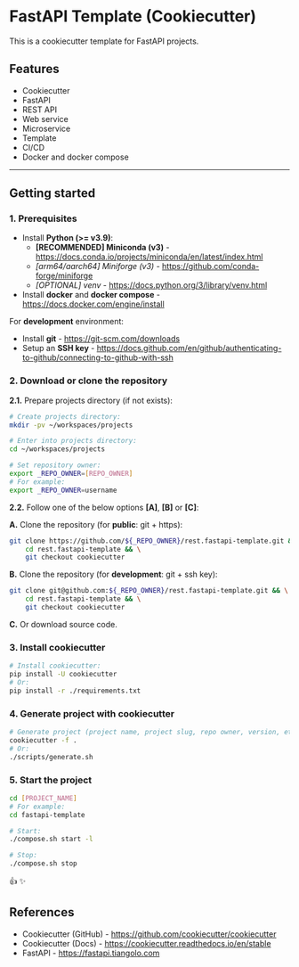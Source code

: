 # FastAPI Template (Cookiecutter)

This is a cookiecutter template for FastAPI projects.

## Features

- Cookiecutter
- FastAPI
- REST API
- Web service
- Microservice
- Template
- CI/CD
- Docker and docker compose

---

## Getting started

### 1. Prerequisites

- Install **Python (>= v3.9)**:
    - **[RECOMMENDED] Miniconda (v3)** - <https://docs.conda.io/projects/miniconda/en/latest/index.html>
    - *[arm64/aarch64] Miniforge (v3)* - <https://github.com/conda-forge/miniforge>
    - *[OPTIONAL] venv* - <https://docs.python.org/3/library/venv.html>
- Install **docker** and **docker compose** - <https://docs.docker.com/engine/install>

For **development** environment:

- Install **git** - <https://git-scm.com/downloads>
- Setup an **SSH key** - <https://docs.github.com/en/github/authenticating-to-github/connecting-to-github-with-ssh>

### 2. Download or clone the repository

**2.1.** Prepare projects directory (if not exists):

```sh
# Create projects directory:
mkdir -pv ~/workspaces/projects

# Enter into projects directory:
cd ~/workspaces/projects

# Set repository owner:
export _REPO_OWNER=[REPO_OWNER]
# For example:
export _REPO_OWNER=username
```

**2.2.** Follow one of the below options **[A]**, **[B]** or **[C]**:

**A.** Clone the repository (for **public**: git + https):

```sh
git clone https://github.com/${_REPO_OWNER}/rest.fastapi-template.git && \
    cd rest.fastapi-template && \
    git checkout cookiecutter
```

**B.** Clone the repository (for **development**: git + ssh key):

```sh
git clone git@github.com:${_REPO_OWNER}/rest.fastapi-template.git && \
    cd rest.fastapi-template && \
    git checkout cookiecutter
```

**C.** Or download source code.

### 3. Install cookiecutter

```bash
# Install cookiecutter:
pip install -U cookiecutter
# Or:
pip install -r ./requirements.txt
```

### 4. Generate project with cookiecutter

```bash
# Generate project (project name, project slug, repo owner, version, etc.):
cookiecutter -f .
# Or:
./scripts/generate.sh
```

### 5. Start the project

```bash
cd [PROJECT_NAME]
# For example:
cd fastapi-template

# Start:
./compose.sh start -l

# Stop:
./compose.sh stop
```

:thumbsup: :sparkles:

## References

- Cookiecutter (GitHub) - <https://github.com/cookiecutter/cookiecutter>
- Cookiecutter (Docs) - <https://cookiecutter.readthedocs.io/en/stable>
- FastAPI - <https://fastapi.tiangolo.com>
